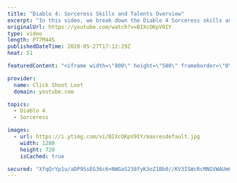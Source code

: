 ```yaml
---
title: "Diablo 4: Sorceress Skills and Talents Overview"
excerpt: "In this video, we break down the Diablo 4 Sorceress skills and talents. Be sure to like and subscribe if you want to see more videos like this one!"
originalUrl: https://youtube.com/watch?v=BIXcOKpV9IY
type: video
length: PT7M44S
publishedDateTime: 2020-05-27T17:12:29Z
heat: 51

featuredContent: "<iframe width=\"800\" height=\"500\" frameborder=\"0\" src=\"https://www.youtube.com/embed/BIXcOKpV9IY\" allow=\"accelerometer; autoplay; encrypted-media; gyroscope; picture-in-picture\" allowfullscreen></iframe>"

provider:
  name: Click Shoot Loot
  domain: youtube.com

topics:
  - Diablo 4
  - Sorceress

images:
  - url: https://i.ytimg.com/vi/BIXcOKpV9IY/maxresdefault.jpg
    width: 1280
    height: 720
    isCached: true

secured: "XfqQrYp1u/aDP9SsEG36c6+NWGaS238fyK3oZ1Bb0//KV3ISWcRcMNGVWAUmKrq/+uTkJtER3CJWKv+Qmh/2DJmUMm0G4Mu2sePSk7pTZ20xA+ZHg2Ih5kyagnhkoglXcaiLLjwJCylMAROSqXVg1uoBcyrSPO8cqQiWWqZapMhZ2QdCG63z8HJEzXz4ENIOYiGSXT2JGgdlop6izEHqEcMlfT8F7vstGUfCPRwQuSriHZGJEmquh51F8A8iIWPw6OhpBP+bOeIlWq1RCGq2dgMCfmpfv3vOQp+/oIxDnhK0z9j8GDoLnnaVrN+rim0rYtka79GjfjSiSPRm/7VDWraE1gwRHQwczCuXSXwU/P6Gde6eqIGMqbehCF2gwNoGg9/Mv4T+yTOURea5y7959DJXoOIbzrgyTdlp3hKyABU=;iYZmnQJtj3BqfMR31qXA/g=="
---
```


